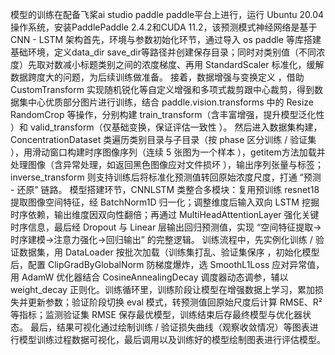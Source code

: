 模型的训练在配备飞桨ai studio paddle paddle平台上进行，运行 Ubuntu 20.04 操作系统，安装PaddlePaddle 2.4.2和CUDA 11.2，该预测模式神经网络是基于 CNN - LSTM 架构首先，环境与参数初始化环节，通过导入 os paddle 等库搭建基础环境，定义data_dir save_dir等路径并创建保存目录；同时对类别值（不同浓度）先取对数减小标题类别之间的浓度梯度、再用 StandardScaler 标准化，缓解数据跨度大的问题，为后续训练做准备。
接着，数据增强与变换定义 ，借助 CustomTransform 实现随机锐化等自定义增强和多项式裁剪跟中心裁剪，得到数据集中心优质部分图片进行训练，结合 paddle.vision.transforms 中的 Resize RandomCrop 等操作，分别构建 train_transform（含丰富增强，提升模型泛化性 ）和 valid_transform（仅基础变换，保证评估一致性 ）。
然后进入数据集构建，ConcentrationDataset 类遍历类别目录与子目录（按 phase 区分训练 / 验证集 ），用滑动窗口构建时序图像序列（连续 5 张图为一个样本 ），getitem方法加载并处理图像（含异常处理，如返回黑色图像应对文件损坏 ），输出序列张量与标签；inverse_transform 则支持训练后将标准化预测值转回原始浓度尺度，打通 “预测 - 还原” 链路。
模型搭建环节，CNNLSTM 类整合多模块：复用预训练 resnet18 提取图像空间特征，经 BatchNorm1D 归一化；调整维度后输入双向 LSTM 挖掘时序依赖，输出维度因双向性翻倍；再通过 MultiHeadAttentionLayer 强化关键时序信息，最后经 Dropout 与 Linear 层输出回归预测值，实现 “空间特征提取→时序建模→注意力强化→回归输出” 的完整逻辑。
训练流程中，先实例化训练 / 验证数据集，用 DataLoader 按批次加载（训练集打乱、验证集保序 ，初始化模型后，配置 ClipGradByGlobalNorm 防梯度爆炸，选 SmoothL1Loss 应对异常值，用 AdamW 优化器结合 CosineAnnealingDecay 调度器动态调参，辅以 weight_decay 正则化。训练循环里，训练阶段让模型在增强数据上学习，累加损失并更新参数；验证阶段切换 eval 模式，转预测值回原始尺度后计算 RMSE、R² 等指标；监测验证集 RMSE 保存最优模型，训练结束后存最终模型与优化器状态。
最后，结果可视化通过绘制训练 / 验证损失曲线（观察收敛情况）等图表进行模型训练过程数据可视化，最后调用以及训练好的模型绘制图表进行评估模型。